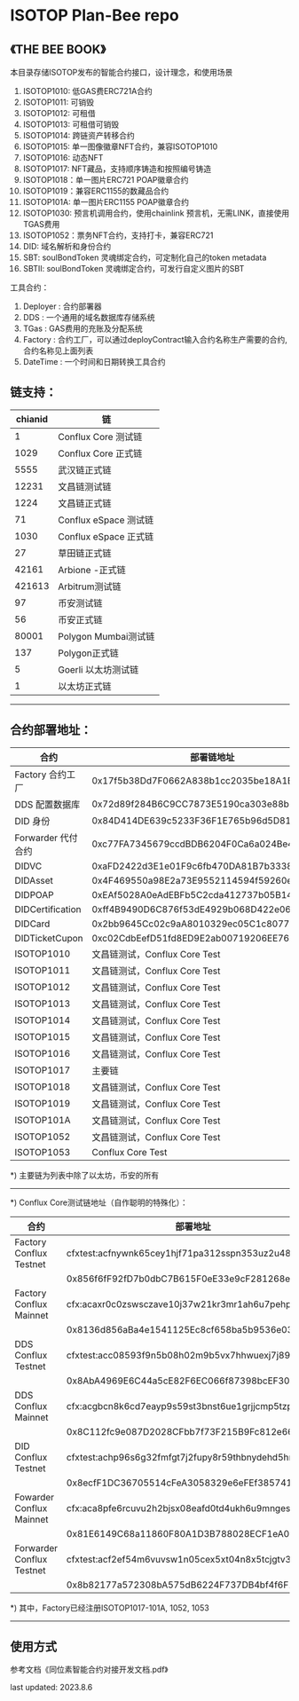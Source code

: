 # ISOTOP Plan-Bee repo
## 《THE BEE BOOK》 

本目录存储ISOTOP发布的智能合约接口，设计理念，和使用场景  
1. ISOTOP1010: 低GAS费ERC721A合约  
2. ISOTOP1011: 可销毁  
3. ISOTOP1012: 可租借 
4. ISOTOP1013: 可租借可销毁  
5. ISOTOP1014: 跨链资产转移合约  
6. ISOTOP1015: 单一图像徽章NFT合约，兼容ISOTOP1010   
7. ISOTOP1016: 动态NFT   
8. ISOTOP1017: NFT藏品，支持顺序铸造和按照编号铸造 
9. ISOTOP1018：单一图片ERC721 POAP徽章合约
10. ISOTOP1019：兼容ERC1155的数藏品合约
11. ISOTOP101A: 单一图片ERC1155 POAP徽章合约
12. ISOTOP1030: 预言机调用合约，使用chainlink 预言机，无需LINK，直接使用TGAS费用  
13. ISOTOP1052：票务NFT合约，支持打卡，兼容ERC721
14. DID: 域名解析和身份合约
15. SBT: soulBondToken 灵魂绑定合约，可定制化自己的token metadata
16. SBTII: soulBondToken 灵魂绑定合约，可发行自定义图片的SBT

工具合约：  
1. Deployer : 合约部署器  
2. DDS :  一个通用的域名数据库存储系统  
3. TGas : GAS费用的充账及分配系统  
4. Factory : 合约工厂，可以通过deployContract输入合约名称生产需要的合约, 合约名称见上面列表  
5. DateTime : 一个时间和日期转换工具合约  


## 链支持：

|     chianid    |     链                       |
|----------------|------------------------------|
|     1          |     Conflux Core 测试链      |
|     1029       |     Conflux Core 正式链      |
|     5555       |     武汉链正式链             |
|     12231      |     文昌链测试链             |
|     1224       |     文昌链正式链             |
|     71         |     Conflux eSpace 测试链    |
|     1030       |     Conflux eSpace 正式链    |
|     27         |     草田链正式链             |
|     42161      |     Arbione -正式链          |
|     421613     |     Arbitrum测试链           |
|     97         |     币安测试链               |
|     56         |     币安正式链               |
|     80001      |     Polygon Mumbai测试链     |
|     137        |     Polygon正式链            |
|     5          |     Goerli 以太坊测试链      |
|     1          |     以太坊正式链             |

***
## 合约部署地址：

|     合约                |     部署链地址                                          |
|-------------------------|-------------------------------------------------------|
|     Factory 合约工厂     |     0x17f5b38Dd7F0662A838b1cc2035be18A1E800000   |
|     DDS 配置数据库       |     0x72d89f284B6C9CC7873E5190ca303e88b8094001   |
|     DID 身份            |     0x84D414DE639c5233F36F1E765b96d5D8188CD002  |
| Forwarder 代付合约 | 0xc77FA7345679ccdBDB6204F0Ca6a024Be4Abd003 | 
| DIDVC | 0xaFD2422d3E1e01F9c6fb470DA81B7b3338bc4004 |
| DIDAsset |0x4F469550a98E2a73E9552114594f59260e872005 |
| DIDPOAP | 0xEAf5028A0eAdEBFb5C2cda412737b05B14E54006 |
| DIDCertification |0xff4B9490D6C876f53dE4929b068D422e06bcF007 |
| DIDCard | 0x2bb9645Cc02c9aA8010329ec05C1c8077dd36008 |
| DIDTicketCupon  | 0xc02CdbEefD51fd8ED9E2ab00719206EE76A09009 |
|     ISOTOP1010          |     文昌链测试，Conflux Core Test                       |
|     ISOTOP1011          |     文昌链测试，Conflux Core Test                       |
|     ISOTOP1012          |     文昌链测试，Conflux Core Test                       |
|     ISOTOP1013          |     文昌链测试，Conflux Core Test                       |
|     ISOTOP1014          |     文昌链测试，Conflux Core Test                       |
|     ISOTOP1015          |     文昌链测试，Conflux Core Test                       |
|     ISOTOP1016          |     文昌链测试，Conflux Core Test                       |
|     ISOTOP1017          |     主要链                                             |
|     ISOTOP1018          |     文昌链测试，Conflux Core Test                       |
|     ISOTOP1019          |     文昌链测试，Conflux Core Test                       |
|     ISOTOP101A          |     文昌链测试，Conflux Core Test                       |
|     ISOTOP1052          |     文昌链测试，Conflux Core Test                       |
|     ISOTOP1053          |     Conflux Core Test                                 |

*) 主要链为列表中除了以太坊，币安的所有    
***
*) Conflux Core测试链地址（自作聪明的特殊化）：   

| 合约 | 部署地址 |
|-------------------------|-------------------------------------------------------|
| Factory Conflux  Testnet | cfxtest:acfnywnk65cey1hjf71pa312sspn353uz2u48491sb |
|| 0x856f6fF92fD7b0dbC7B615F0eE33e9cF281268ea|
| Factory Conflux Mainnet | cfx:acaxr0c0zswsczave10j37w21kr3mr1ah6u7pehppk |
| | 0x8136d856aBa4e1541125Ec8cf658ba5b9536e03f |
| DDS Conflux Testnet | cfxtest:acc08593f9n5b08h02m9b5vx7hhwuexj7j892dzxuf |
| | 0x8AbA4969E6C44a5cE82F6EC066f87398bcEF30ae |
| DDS Conflux Mainnet | cfx:acgbcn8k6cd7eayp9s59st3bnst6ue1grjjcmp5tzp|
| |0x8C112fc9e087D2028CFbb7f73F215B9Fc812e66a|
| DID Conflux Testnet  | cfxtest:achp96s6g32fmfgt7j2fupy8r59thbnydehd5hnh7n |
| | 0x8ecfF1DC36705514cFeA3058329e6eFEf3857419 |
| Fowarder Conflux Mainnet | cfx:aca8pfe6rcuvu2h2bjsx08eafd0td4ukh6u9mnges4 |
| | 0x81E6149C68a11860F80A1D3B788028ECF1eA093F |
| Forwarder Conflux Testnet | cfxtest:acf2ef54m6vuvsw1n05cex5xt04n8x5tcjgtv3bxct |
| | 0x8b82177a572308bA575dB6224F737DB4bf4f6F12 |

*) 其中，Factory已经注册ISOTOP1017-101A, 1052, 1053     

***
## 使用方式
参考文档《同位素智能合约对接开发文档.pdf》

last updated: 2023.8.6

